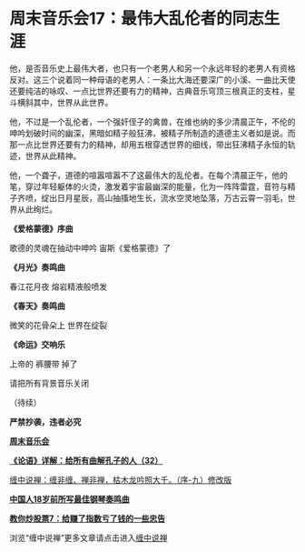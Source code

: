 周末音乐会17：最伟大乱伦者的同志生涯
====







他，是否音乐史上最伟大者，也只有一个老男人和另一个永远年轻的老男人有资格反对。这三个说着同一种母语的老男人：一条比大海还要深广的小溪、一曲比天使还要纯洁的咏叹、一点比世界还要有力的精神，古典音乐穹顶三根真正的支柱，星斗横斜其中，世界从此世界。

他，不过是一个乱伦者，一个强奸侄子的禽兽，在维也纳的多少清晨正午，不伦的呻吟划破时间的幽深，黑暗如精子般狂沸，被精子所制造的道德主义者如是说。而那一点比世界还要有力的精神，却用五根穿透世界的细线，带出狂沸精子永恒的轨迹，世界从此精神。

他，一个聋子，道德的喧嚣喧嚣不了这最伟大的乱伦者。在每个清晨正午，他的笔，穿过年轻躯体的火烫，激发着宇宙最幽深的能量，化为一阵阵雷霆，音符与精子齐喷，绽出日月星辰，高山抽搐地生长，流水空灵地坠落，万古云霄一羽毛，世界从此绚烂。

**《爱格蒙德》序曲**

歌德的灵魂在抽动中呻吟
宙斯《爱格蒙德》了

**《月光》奏鸣曲**

春江花月夜
熔岩精液般喷发

**《春天》奏鸣曲**

微笑的花骨朵上
世界在绽裂

**《命运》交响乐**

上帝的
裤腰带
掉了

请把所有背景音乐关闭

（待续）

**严禁抄袭，违者必究**

[**周末音乐会**](http://blog.sina.com.cn/u/486e105c0100056e)

[**《论语》详解：给所有曲解孔子的人（32）**](http://blog.sina.com.cn/u/486e105c0100077r)[](http://blog.sina.com.cn/u/486e105c0100076n)

[缠中说禅：缠非缠、禅非禅，枯木龙吟照大千。（序-九）修改版](http://blog.sina.com.cn/u/486e105c010006cp)

[**中国人18岁前所写最佳钢琴奏鸣曲**](http://blog.sina.com.cn/u/486e105c0100073t)

[**教你炒股票7：给赚了指数亏了钱的一些忠告**](http://blog.sina.com.cn/u/486e105c0100075q)

浏览“缠中说禅”更多文章请点击进入[缠中说禅](http://blog.sina.com.cn/m/chzhshch)
